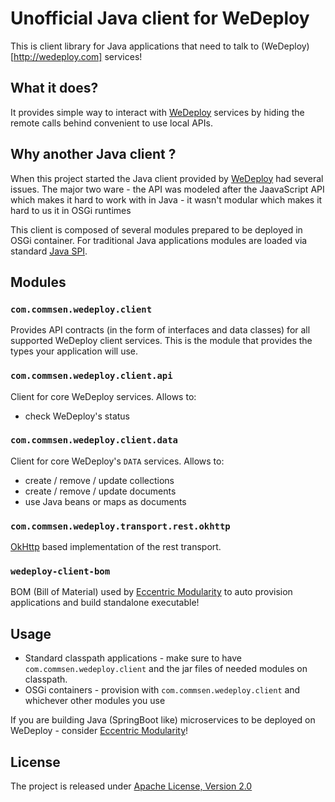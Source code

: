 
# Unofficial Java client for WeDeploy 

This is client library for Java applications that need to talk to (WeDeploy)[http://wedeploy.com] services!

## What it does?

It provides simple way to interact with [WeDeploy](http://wedeploy.com) services by hiding the remote calls behind convenient to use local APIs. 

## Why another Java client ?

When this project started the Java client provided by [WeDeploy](http://wedeploy.com) had several issues. The major two ware
	- the API was modeled after the JaavaScript API which makes it hard to work with in Java
	- it wasn't modular which makes it hard to us it in OSGi runtimes
	 
 This client is composed of several modules prepared to be deployed in OSGi container. For traditional Java applications modules are loaded via standard [Java SPI](https://docs.oracle.com/javase/tutorial/ext/basics/spi.html).

## Modules

### `com.commsen.wedeploy.client` 

Provides API contracts (in the form of interfaces and data classes) for all supported WeDeploy client services. This is the module that provides the types your application will use.

### `com.commsen.wedeploy.client.api`

Client for core WeDeploy services. Allows to:

 - check WeDeploy's status

### `com.commsen.wedeploy.client.data`

Client for core WeDeploy's `DATA` services. Allows to:

 - create / remove / update collections
 - create / remove / update documents
 - use Java beans or maps as documents

### `com.commsen.wedeploy.transport.rest.okhttp`

[OkHttp](http://square.github.io/okhttp/) based implementation of the rest transport.

### `wedeploy-client-bom`

BOM (Bill of Material) used by [Eccentric Modularity](https://github.com/azzazzel/EM) to auto provision applications and build standalone executable! 

## Usage

 - Standard classpath applications - make sure to have `com.commsen.wedeploy.client` and the jar files of needed modules on classpath.  
 - OSGi containers - provision with `com.commsen.wedeploy.client` and whichever other modules you use

If you are building Java (SpringBoot like) microservices to be deployed on WeDeploy - consider [Eccentric Modularity](https://github.com/azzazzel/EM)!  
 

## License

The project is released under [Apache License, Version 2.0](https://www.apache.org/licenses/LICENSE-2.0)
